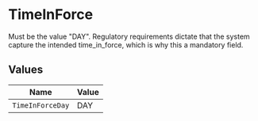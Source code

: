 # TimeInForce

Must be the value "DAY". Regulatory requirements dictate that the system capture the intended time_in_force, which is why this a mandatory field.


## Values

| Name             | Value            |
| ---------------- | ---------------- |
| `TimeInForceDay` | DAY              |